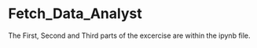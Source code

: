 # Fetch_Data_Analyst

The First, Second and Third parts of the excercise are within the ipynb file.

